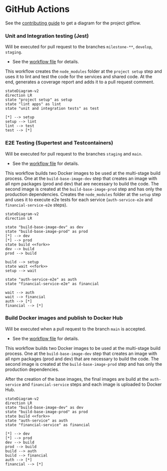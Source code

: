 # GitHub Actions

See the [contributing guide](../../CONTRIBUTING.md) to get a diagram for the project gitflow.

### Unit and Integration testing (Jest)

Will be executed for pull request to the branches `milestone-**`, `develop`, `staging`.

- See the [workflow file](../../.github/workflows/lint-test.yml) for details.

This workflow creates the `node_modules` folder at the `project setup` step and uses it to lint and test the code for the services and shared code. At the end, generates a coverage report and adds it to a pull request comment.

```mermaid
stateDiagram-v2
direction LR
state "project setup" as setup
state "lint apps" as lint
state "unit and integration tests" as test

[*] --> setup
setup --> lint
lint --> test
test --> [*]
```

### E2E Testing (Supertest and Testcontainers)

Will be executed for pull request to the branches `staging` and `main`.

- See the [workflow file](../../.github/workflows/e2e-test.yml) for details.

This workflow builds two Docker images to be used at the multi-stage build process. One at the `build-base-image-dev` step that creates an image with all npm packages (prod and dev) that are necessary to build the code. The second image is created at the `build-base-image-prod` step and has only the production dependencies. Creates the `node_modules` folder at the `setup` step and uses it to execute e2e tests for each service (`auth-service-e2e` and `financial-service-e2e` steps).

```mermaid
stateDiagram-v2
direction LR

state "build-base-image-dev" as dev
state "build-base-image-prod" as prod
[*] --> dev
[*] --> prod
state build <<fork>>
dev --> build
prod --> build

build --> setup
state wait <<fork>>
setup --> wait

state "auth-service-e2e" as auth
state "financial-service-e2e" as financial

wait --> auth
wait --> financial
auth --> [*]
financial --> [*]
```

### Build Docker images and publish to Docker Hub

Will be executed when a pull request to the branch `main` is accepted.

- See the [workflow file](../../.github/workflows/deploy.yml) for details.

This workflow builds two Docker images to be used at the multi-stage build process. One at the `build-base-image-dev` step that creates an image with all npm packages (prod and dev) that are necessary to build the code. The second image is created at the `build-base-image-prod` step and has only the production dependencies.

After the creation of the base images, the final images are build at the `auth-service` and `financial-service` steps and each image is uploaded to Docker Hub.

```mermaid
stateDiagram-v2
direction LR
state "build-base-image-dev" as dev
state "build-base-image-prod" as prod
state build <<fork>>
state "auth-service" as auth
state "financial-service" as financial

[*] --> dev
[*] --> prod
dev --> build
prod --> build
build --> auth
build --> financial
auth --> [*]
financial --> [*]
```
